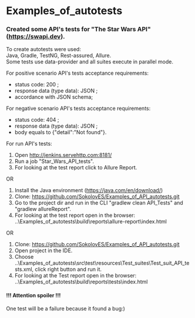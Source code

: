 # Examples_of_autotests
### Created some API's tests for "The Star Wars API" (https://swapi.dev).  
To create autotests were used:  
Java, Gradle, TestNG, Rest-assured, Allure.  
Some tests use data-provider and all suites execute in parallel mode.   

For positive scenario API's tests acceptance requirements:
- status code: 200 ;
- response data (type data): JSON ;
- accordance with JSON schema;

For negative scenario API's tests acceptance requirements:  
- status code: 404 ;
- response data (type data): JSON ;
- body equals to {"detail":"Not found"}. 

For run API's tests:

1. Open http://jenkins.servehttp.com:8181/ 
2. Run a job "Star_Wars_API_tests".
3. For looking at the test report click to Allure Report.

OR

1. Install the Java environment (https://java.com/en/download/)
2. Clone: https://github.com/SokolovES/Examples_of_API_autotests.git
3. Go to the project dir and run in the CLI "gradlew clean API_Tests" and "gradlew allureReport".
4. For looking at the test report open in the browser: ..\Examples_of_autotests\build\reports\allure-report\index.html  

OR  

1. Clone: https://github.com/SokolovES/Examples_of_API_autotests.git
2. Open project in the IDE.
3. Choose ..\Examples_of_autotests\src\test\resources\Test_suites\Test_suit_API_tests.xml, click right button and run it.
4. For looking at the Test report open in the browser: ..\Examples_of_autotests\build\reports\tests\index.html

#### !!! Attention spoiler !!!  
One test will be a failure because it found a bug:)
